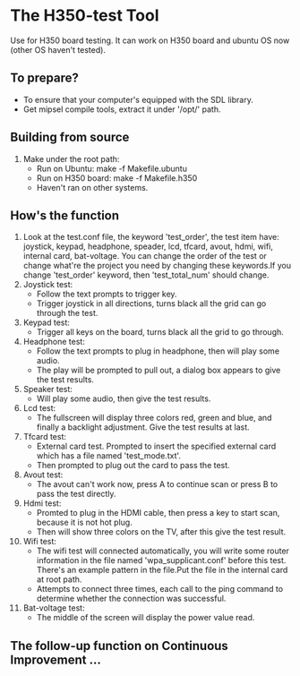 # The H350-test Tool #

Use for H350 board testing. It can work on H350 board and ubuntu OS now (other OS haven't tested).


## To prepare? ##

* To ensure that your computer's equipped with the SDL library.
* Get mipsel compile tools, extract it under '/opt/' path.


## Building from source ##

1. Make under the root path:
    * Run on Ubuntu: make -f Makefile.ubuntu
    * Run on H350 board: make -f Makefile.h350
    * Haven't ran on other systems.


## How's the function ##

1. Look at the test.conf file, the keyword 'test\_order', the test item have: joystick, keypad, headphone, speader, lcd, tfcard, avout, hdmi, wifi, internal card, bat-voltage. You can change the order of the test or change what're the project you need by changing these keywords.If you change 'test\_order' keyword, then 'test\_total\_num' should change.
2. Joystick test:
    * Follow the text prompts to trigger key.
    * Trigger joystick in all directions, turns black all the grid can go through the test.
3. Keypad test:
    * Trigger all keys on the board, turns black all the grid to go through.
4. Headphone test:
    * Follow the text prompts to plug in headphone, then will play some audio.
    * The play will be prompted to pull out, a dialog box appears to give the test results.
5. Speaker test:
    * Will play some audio, then give the test results. 
6. Lcd test:
    * The fullscreen will display three colors red, green and blue, and finally a backlight adjustment. Give the test results at last.
7. Tfcard test:
    * External card test. Prompted to insert the specified external card which has a file named 'test\_mode.txt'.
    * Then prompted to plug out the card to pass the test.
8. Avout test:
    * The avout can't work now, press A to continue scan or press B to pass the test directly.
9. Hdmi test:
    * Promted to plug in the HDMI cable, then press a key to start scan, because it is not hot plug.
    * Then will show three colors on the TV, after this give the test result.
10. Wifi test:
    * The wifi test will connected automatically, you will write some router information in the file named 'wpa\_supplicant.conf' before this test. There's an example pattern in the file.Put the file in the internal card at root path.
    * Attempts to connect three times, each call to the ping command to determine whether the connection was successful.
11. Bat-voltage test:
    * The middle of the screen will display the power value read. 


## The follow-up function on Continuous Improvement ... ##

